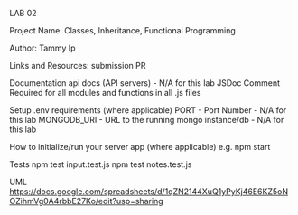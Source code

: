 LAB 02

Project Name: Classes, Inheritance, Functional Programming

Author: Tammy Ip

Links and Resources:
submission PR

Documentation
api docs (API servers) - N/A for this lab
JSDoc Comment Required for all modules and functions in all .js files

Setup
.env requirements (where applicable) 
PORT - Port Number - N/A for this lab
MONGODB_URI - URL to the running mongo instance/db - N/A for this lab

How to initialize/run your server app (where applicable)
e.g. npm start

Tests
npm test input.test.js
npm test notes.test.js

UML
https://docs.google.com/spreadsheets/d/1qZN2144XuQ1yPyKj46E6KZ5oNOZihmVg0A4rbbE27Ko/edit?usp=sharing

